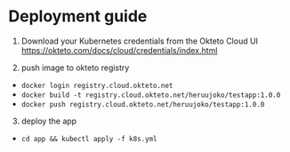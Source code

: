 # Deployment guide

1. Download your Kubernetes credentials from the Okteto Cloud UI https://okteto.com/docs/cloud/credentials/index.html

2. push image to okteto registry
- `docker login registry.cloud.okteto.net`
- `docker build -t registry.cloud.okteto.net/heruujoko/testapp:1.0.0`
- `docker push registry.cloud.okteto.net/heruujoko/testapp:1.0.0`

3. deploy the app
- `cd app && kubectl apply -f k8s.yml`